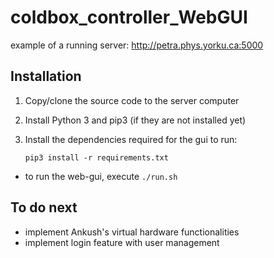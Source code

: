 # coldbox_controller_WebGUI


example of a running server:
http://petra.phys.yorku.ca:5000



Installation
------------
1. Copy/clone the source code to the server computer
2. Install Python 3 and pip3 (if they are not installed yet)
3. Install the dependencies required for the gui to run:

    `pip3 install -r requirements.txt`


- to run the web-gui, execute `./run.sh`


To do next
----------
- implement Ankush's virtual hardware functionalities
- implement login feature with user management 
